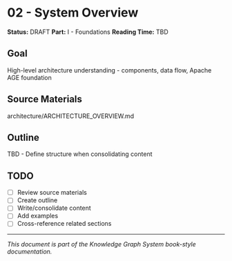 # 02 - System Overview

**Status:** DRAFT
**Part:** I - Foundations
**Reading Time:** TBD

## Goal

High-level architecture understanding - components, data flow, Apache AGE foundation

## Source Materials

architecture/ARCHITECTURE_OVERVIEW.md

## Outline

TBD - Define structure when consolidating content

## TODO

- [ ] Review source materials
- [ ] Create outline
- [ ] Write/consolidate content
- [ ] Add examples
- [ ] Cross-reference related sections

---

*This document is part of the Knowledge Graph System book-style documentation.*
